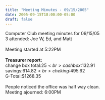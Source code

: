 ```yaml
---
title: "Meeting Minutes - 09/15/2005"
date: 2005-09-15T18:00:00-05:00
draft: false
---
```


Computer Club meeting minutes for 09/15/05<br>
   3 attended: Joe W, Ed, and Matt<br>
<br>
Meeting started at 5:22PM<br>
<br>
<b>Treasurer report:</b><br>
change box total:$25<br>
cash box:$132.91<br>
savings:$614.82<br>
cheking:$495.62<br>
G-Total:$1268.35<br>
<br>
People noticed the office was half way clean.<br>
Meeting ajourned: 6:00PM<br>
